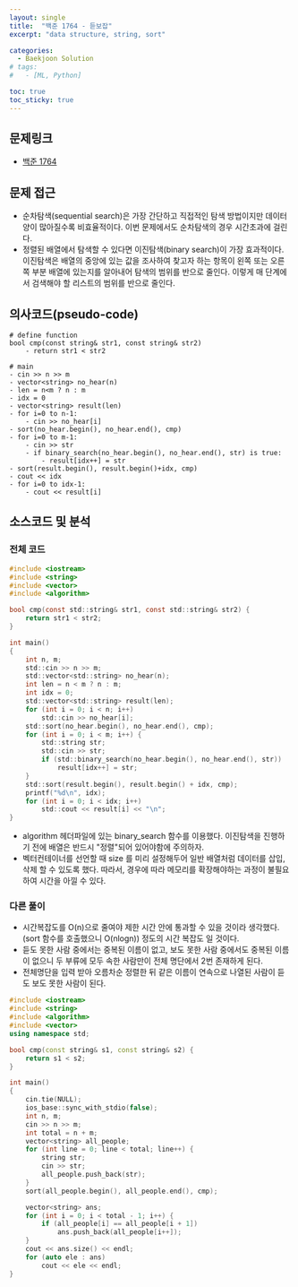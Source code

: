 ```yaml
---
layout: single
title:  "백준 1764 - 듣보잡"
excerpt: "data structure, string, sort"

categories:
  - Baekjoon Solution
# tags:
#   - [ML, Python]

toc: true
toc_sticky: true
---
```


## 문제링크

- [백준 1764](https://www.acmicpc.net/problem/1764)

## 문제 접근

- 순차탐색(sequential search)은 가장 간단하고 직접적인 탐색 방법이지만 데이터양이 많아질수록 비효율적이다. 이번 문제에서도 순차탐색의 경우 시간초과에 걸린다.
- 정렬된 배열에서 탐색할 수 있다면 이진탐색(binary search)이 가장 효과적이다. 이진탐색은 배열의 중앙에 있는 값을 조사하여 찾고자 하는 항목이 왼쪽 또는 오른쪽 부분 배열에 있는지를 알아내어 탐색의 범위를 반으로 줄인다. 이렇게 매 단계에서 검색해야 할 리스트의 범위를 반으로 줄인다. 


## 의사코드(pseudo-code)

```
# define function
bool cmp(const string& str1, const string& str2)
	- return str1 < str2

# main
- cin >> n >> m
- vector<string> no_hear(n)
- len = n<m ? n : m
- idx = 0
- vector<string> result(len)
- for i=0 to n-1:
	- cin >> no_hear[i]
- sort(no_hear.begin(), no_hear.end(), cmp)
- for i=0 to m-1:
	- cin >> str
	- if binary_search(no_hear.begin(), no_hear.end(), str) is true:
		- result[idx++] = str
- sort(result.begin(), result.begin()+idx, cmp)
- cout << idx
- for i=0 to idx-1:
	- cout << result[i]

```

## 소스코드 및 분석

### 전체 코드

```c
#include <iostream>
#include <string>
#include <vector>
#include <algorithm>

bool cmp(const std::string& str1, const std::string& str2) {
	return str1 < str2;
}

int main()
{
	int n, m;
	std::cin >> n >> m;
	std::vector<std::string> no_hear(n);
	int len = n < m ? n : m;
	int idx = 0;
	std::vector<std::string> result(len);
	for (int i = 0; i < n; i++)
		std::cin >> no_hear[i];
	std::sort(no_hear.begin(), no_hear.end(), cmp);
	for (int i = 0; i < m; i++) {
		std::string str;
		std::cin >> str;
		if (std::binary_search(no_hear.begin(), no_hear.end(), str))
			result[idx++] = str;
	}
	std::sort(result.begin(), result.begin() + idx, cmp);
	printf("%d\n", idx);
	for (int i = 0; i < idx; i++)
		std::cout << result[i] << "\n";
}
```

- algorithm 헤더파일에 있는 binary_search 함수를 이용했다. 이진탐색을 진행하기 전에 배열은 반드시 "정렬"되어 있어야함에 주의하자. 
- 벡터컨테이너를 선언할 때 size 를 미리 설정해두어 일반 배열처럼 데이터를 삽입, 삭제 할 수 있도록 했다. 따라서, 경우에 따라 메모리를 확장해야하는 과정이 불필요하여 시간을 아낄 수 있다.

### 다른 풀이
- 시간복잡도를 O(n)으로 줄여야 제한 시간 안에 통과할 수 있을 것이라 생각했다. (sort 함수를 호출했으니 O(nlogn)) 정도의 시간 복잡도 일 것이다. 
- 듣도 못한 사람 중에서는 중복된 이름이 없고, 보도 못한 사람 중에서도 중복된 이름이 없으니 두 부류에 모두 속한 사람만이 전체 명단에서 2번 존재하게 된다.
- 전체명단을 입력 받아 오름차순 정렬한 뒤 같은 이름이 연속으로 나열된 사람이 듣도 보도 못한 사람이 된다.

```c++
#include <iostream>
#include <string>
#include <algorithm>
#include <vector>
using namespace std;

bool cmp(const string& s1, const string& s2) {
	return s1 < s2;
}

int main()
{
	cin.tie(NULL);
	ios_base::sync_with_stdio(false);
	int n, m;
	cin >> n >> m;
	int total = n + m;
	vector<string> all_people;
	for (int line = 0; line < total; line++) {
		string str;
		cin >> str;
		all_people.push_back(str);
	}
	sort(all_people.begin(), all_people.end(), cmp);

	vector<string> ans;
	for (int i = 0; i < total - 1; i++) {
		if (all_people[i] == all_people[i + 1])
			ans.push_back(all_people[i++]);
	}
	cout << ans.size() << endl;
	for (auto ele : ans)
		cout << ele << endl;
}
```
